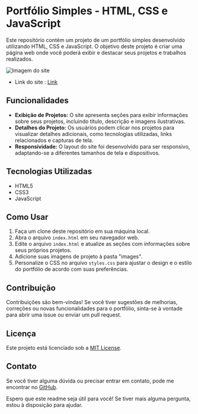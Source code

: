 # Portfólio Simples - HTML, CSS e JavaScript

Este repositório contém um projeto de um portfólio simples desenvolvido utilizando HTML, CSS e JavaScript. O objetivo deste projeto é criar uma página web onde você poderá exibir e destacar seus projetos e trabalhos realizados.

![Imagem do site](img/img_prdojeto.png)
- Link do site : <a href="https://tech-fala-news.netlify.app">Link</a>

## Funcionalidades

- **Exibição de Projetos:** O site apresenta seções para exibir informações sobre seus projetos, incluindo título, descrição e imagens ilustrativas.
- **Detalhes do Projeto:** Os usuários podem clicar nos projetos para visualizar detalhes adicionais, como tecnologias utilizadas, links relacionados e capturas de tela.
- **Responsividade:** O layout do site foi desenvolvido para ser responsivo, adaptando-se a diferentes tamanhos de tela e dispositivos.

## Tecnologias Utilizadas

- HTML5
- CSS3
- JavaScript

## Como Usar

1. Faça um clone deste repositório em sua máquina local.
2. Abra o arquivo `index.html` em seu navegador web.
3. Edite o arquivo `index.html` e atualize as seções com informações sobre seus próprios projetos.
4. Adicione suas imagens de projeto à pasta "images".
5. Personalize o CSS no arquivo `styles.css` para ajustar o design e o estilo do portfólio de acordo com suas preferências.

## Contribuição

Contribuições são bem-vindas! Se você tiver sugestões de melhorias, correções ou novas funcionalidades para o portfólio, sinta-se à vontade para abrir uma issue ou enviar um pull request.

## Licença

Este projeto está licenciado sob a [MIT License](LICENSE).

## Contato

Se você tiver alguma dúvida ou precisar entrar em contato, pode me encontrar no [GitHub](https://github.com/seu-usuario-github).

Espero que este readme seja útil para você! Se tiver mais alguma pergunta, estou à disposição para ajudar.
